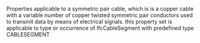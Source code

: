 Properties applicable to a symmetric pair cable, which is is a copper cable with a variable number of copper twisted symmetric pair conductors used to transmit data by means of electrical signals. this property set is applicable to type or occurrence of IfcCableSegment with predefined type CABLESEGMENT